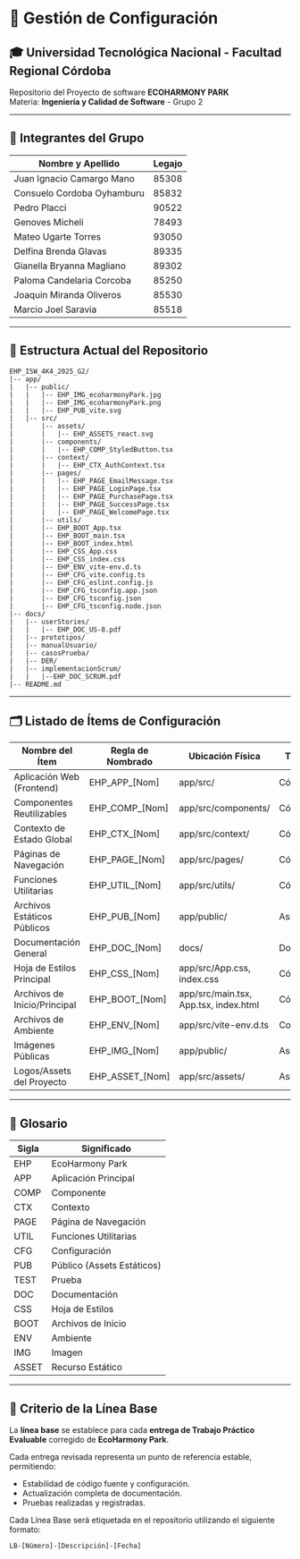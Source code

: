 # 📃 Gestión de Configuración

## 🎓 Universidad Tecnológica Nacional - Facultad Regional Córdoba

Repositorio del Proyecto de software **ECOHARMONY PARK**  
Materia: **Ingeniería y Calidad de Software** - Grupo 2

---

## 👥 Integrantes del Grupo

| Nombre y Apellido | Legajo |
| ----------------- | ------ |
| Juan Ignacio Camargo Mano | 85308 |
| Consuelo Cordoba Oyhamburu | 85832 |
| Pedro Placci | 90522 |
| Genoves Micheli | 78493 |
| Mateo Ugarte Torres | 93050 |
| Delfina Brenda Glavas | 89335 |
| Gianella Bryanna Magliano | 89302 |
| Paloma Candelaria Corcoba | 85250 |
| Joaquin Miranda Oliveros | 85530 |
| Marcio Joel Saravia | 85518 |

---

## 📁 Estructura Actual del Repositorio

```
EHP_ISW_4K4_2025_G2/
|-- app/
|   |-- public/
|   |   |-- EHP_IMG_ecoharmonyPark.jpg
|   |   |-- EHP_IMG_ecoharmonyPark.png
|   |   |-- EHP_PUB_vite.svg
|   |-- src/
|       |-- assets/
|       |   |-- EHP_ASSETS_react.svg
|       |-- components/
|       |   |-- EHP_COMP_StyledButton.tsx
|       |-- context/
|       |   |-- EHP_CTX_AuthContext.tsx
|       |-- pages/
|       |   |-- EHP_PAGE_EmailMessage.tsx
|       |   |-- EHP_PAGE_LoginPage.tsx
|       |   |-- EHP_PAGE_PurchasePage.tsx
|       |   |-- EHP_PAGE_SuccessPage.tsx
|       |   |-- EHP_PAGE_WelcomePage.tsx
|       |-- utils/
|       |-- EHP_BOOT_App.tsx
|       |-- EHP_BOOT_main.tsx
|       |-- EHP_BOOT_index.html
|       |-- EHP_CSS_App.css
|       |-- EHP_CSS_index.css
|       |-- EHP_ENV_vite-env.d.ts
|       |-- EHP_CFG_vite.config.ts
|       |-- EHP_CFG_eslint.config.js
|       |-- EHP_CFG_tsconfig.app.json
|       |-- EHP_CFG_tsconfig.json
|       |-- EHP_CFG_tsconfig.node.json
|-- docs/
|   |-- userStories/
|   |   |-- EHP_DOC_US-8.pdf
|   |-- prototipos/
|   |-- manualUsuario/
|   |-- casosPrueba/
|   |-- DER/
|   |-- implementacionScrum/
|   |   |--EHP_DOC_SCRUM.pdf
|-- README.md
```

---

## 🗂️ Listado de Ítems de Configuración

| Nombre del Ítem               | Regla de Nombrado         | Ubicación Física           | Tipo de Ítem  |
| ------------------------------ | ------------------------- | --------------------------- | ------------- |
| Aplicación Web (Frontend)      | EHP_APP_[Nom]             | app/src/                    | Código        |
| Componentes Reutilizables      | EHP_COMP_[Nom]            | app/src/components/         | Código        |
| Contexto de Estado Global      | EHP_CTX_[Nom]             | app/src/context/            | Código        |
| Páginas de Navegación          | EHP_PAGE_[Nom]            | app/src/pages/              | Código        |
| Funciones Utilitarias          | EHP_UTIL_[Nom]            | app/src/utils/              | Código        |
| Archivos Estáticos Públicos    | EHP_PUB_[Nom]             | app/public/                 | Asset         |
| Documentación General          | EHP_DOC_[Nom]             | docs/                       | Documentación |
| Hoja de Estilos Principal      | EHP_CSS_[Nom]             | app/src/App.css, index.css   | Código        |
| Archivos de Inicio/Principal   | EHP_BOOT_[Nom]            | app/src/main.tsx, App.tsx, index.html | Código |
| Archivos de Ambiente           | EHP_ENV_[Nom]             | app/src/vite-env.d.ts        | Configuración |
| Imágenes Públicas              | EHP_IMG_[Nom]             | app/public/                  | Asset         |
| Logos/Assets del Proyecto      | EHP_ASSET_[Nom]           | app/src/assets/              | Asset         |

---

## 📖 Glosario

| Sigla | Significado               |
| ----- | ------------------------- |
| EHP   | EcoHarmony Park           |
| APP   | Aplicación Principal       |
| COMP  | Componente                 |
| CTX   | Contexto                   |
| PAGE  | Página de Navegación       |
| UTIL  | Funciones Utilitarias       |
| CFG   | Configuración              |
| PUB   | Público (Assets Estáticos) |
| TEST  | Prueba                     |
| DOC   | Documentación              |
| CSS   | Hoja de Estilos             |
| BOOT  | Archivos de Inicio         |
| ENV   | Ambiente                   |
| IMG   | Imagen                     |
| ASSET | Recurso Estático            |

---

## 📌 Criterio de la Línea Base

La **línea base** se establece para cada **entrega de Trabajo Práctico Evaluable** corregido de **EcoHarmony Park**.

Cada entrega revisada representa un punto de referencia estable, permitiendo:

- Estabilidad de código fuente y configuración.
- Actualización completa de documentación.
- Pruebas realizadas y registradas.

Cada Línea Base será etiquetada en el repositorio utilizando el siguiente formato:

```
LB-[Número]-[Descripción]-[Fecha]
```

